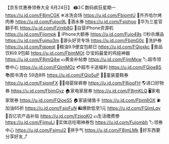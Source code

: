 【京东优惠券领券大全 6月24日】
🖨3Ｃ数码疯狂星期一
https://u.jd.com/F8jmCGK
❄冰洗会场
https://u.jd.com/FbjomtU
🥩齐齐哈尔烤肉券
https://u.jd.com/Fujoo9L
🍺酒水券
https://u.jd.com/Fsjohoo
📱华为三星官翻手机
https://u.jd.com/Fzjmb8G
📱自营iPhone资源机
https://u.jd.com/Fijompk
 iPhone大额券
https://u.jd.com/Fujo49s
⏰秒杀爆品
https://u.jd.com/Fujmu3m
🚛源头好货专场
https://u.jd.com/FbjmG0c
🧴洗护券
https://u.jd.com/Fqjoeqt
🍚粮油9.9便宜包邮日
https://u.jd.com/FQjoxkc
🥤食品饮料9.9包邮
https://u.jd.com/FbjmMOt
😊宝妈最爱的鸡娃神器
https://u.jd.com/F8jmQ4w
💵黄金补帖劵
https://u.jd.com/FijmMxw
🏷超市领劵中心
https://u.jd.com/FQjmMOz
💳超市卡送福利
https://u.jd.com/FQjoeBS
📚图书清仓 59选8件
https://u.jd.com/FQjo5uP
👶🏻童装童鞋券
https://u.jd.com/FsjomFX
👶🏻母婴尿裤劵
https://u.jd.com/F8jooFH
🌎进口好物券
https://u.jd.com/FbjmGyz
🏠家电家居券
https://u.jd.com/F8jmKLQ
🖥家电家居券
https://u.jd.com/FQjoeS5
🏠家装储值卡
https://u.jd.com/Fbjm6OX
⛽加油85折
https://u.jd.com/FsjoFuN
🛍爆款低至1元
https://u.jd.com/FQjmLqy
🌽百亿农产品补贴
https://u.jd.com/FzjooKO
💴生活缴费劵
https://u.jd.com/FijmuLi
🍕实体店吃喝神券包
https://u.jd.com/Fujombh
🏷领券中心
https://u.jd.com/Fsjmul2
🎰拼手气
https://u.jd.com/F8jmLMk
🥳好东西要分享好友⤴